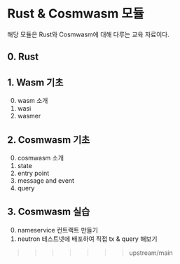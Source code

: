 # Rust & Cosmwasm 모듈 
해당 모듈은 Rust와 Cosmwasm에 대해 다루는 교육 자료이다. 

## 0. Rust 


## 1. Wasm 기초 
0. wasm 소개
1. wasi
2. wasmer

## 2. Cosmwasm 기초 
0. cosmwasm 소개
1. state
2. entry point
3. message and event
3. query

## 3. Cosmwasm 실습 
0. nameservice 컨트랙트 만들기 
1. neutron 테스트넷에 배포하여 직접 tx & query 해보기
>>>>>>> upstream/main
